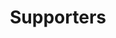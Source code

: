 ---
title: "Supporters"
description: "Eclipse CogniCrypt is an intelligent open-source platform ensuring the secure usage of crypto components."
---